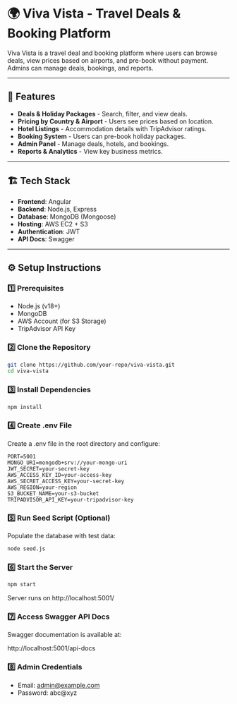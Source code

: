 # 🌍 Viva Vista - Travel Deals & Booking Platform

Viva Vista is a travel deal and booking platform where users can browse deals, view prices based on airports, and pre-book without payment. Admins can manage deals, bookings, and reports.

---

## 🚀 Features
- **Deals & Holiday Packages** - Search, filter, and view deals.
- **Pricing by Country & Airport** - Users see prices based on location.
- **Hotel Listings** - Accommodation details with TripAdvisor ratings.
- **Booking System** - Users can pre-book holiday packages.
- **Admin Panel** - Manage deals, hotels, and bookings.
- **Reports & Analytics** - View key business metrics.

---

## 🏗️ Tech Stack
- **Frontend**: Angular  
- **Backend**: Node.js, Express  
- **Database**: MongoDB (Mongoose)  
- **Hosting**: AWS EC2 + S3  
- **Authentication**: JWT  
- **API Docs**: Swagger  

---

## ⚙️ Setup Instructions

### **1️⃣ Prerequisites**
- Node.js (v18+)
- MongoDB
- AWS Account (for S3 Storage)
- TripAdvisor API Key

### **2️⃣ Clone the Repository**
```sh
git clone https://github.com/your-repo/viva-vista.git
cd viva-vista
```

### **3️⃣ Install Dependencies**
```sh
npm install
```

### **4️⃣ Create .env File**
Create a .env file in the root directory and configure:

```env
PORT=5001
MONGO_URI=mongodb+srv://your-mongo-uri
JWT_SECRET=your-secret-key
AWS_ACCESS_KEY_ID=your-access-key
AWS_SECRET_ACCESS_KEY=your-secret-key
AWS_REGION=your-region
S3_BUCKET_NAME=your-s3-bucket
TRIPADVISOR_API_KEY=your-tripadvisor-key
```

### **5️⃣ Run Seed Script (Optional)**
Populate the database with test data:
```sh
node seed.js
```

### **6️⃣ Start the Server**
```sh
npm start
```
Server runs on http://localhost:5001/

### **7️⃣ Access Swagger API Docs**
Swagger documentation is available at:

http://localhost:5001/api-docs


### **8️⃣ Admin Credentials**
- Email: admin@example.com
- Password: abc@xyz
